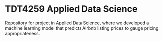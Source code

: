 # TDT4259 Applied Data Science

Repository for project in Applied Data Science, where we developed a machine learning model that predicts Airbnb listing prices to gauge pricing appropriateness. 
